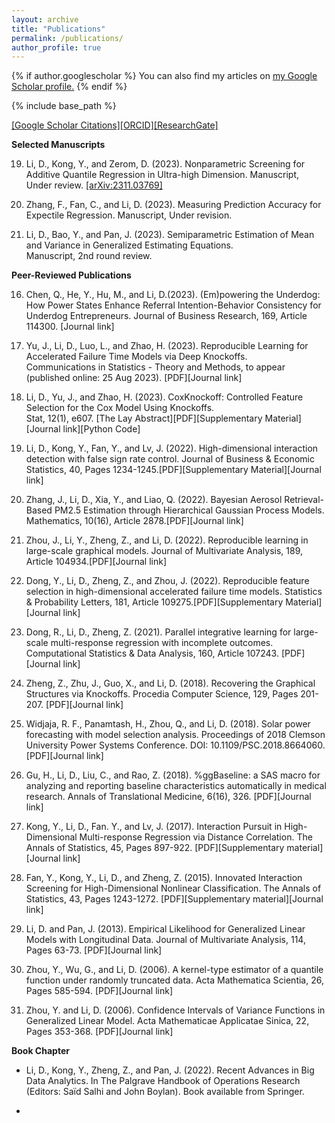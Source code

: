 ```yaml
---
layout: archive
title: "Publications"
permalink: /publications/
author_profile: true
---
```


{% if author.googlescholar %}
  You can also find my articles on <u><a href="{{author.googlescholar}}">my Google Scholar profile</a>.</u>
{% endif %}

{% include base_path %}



[\[Google Scholar Citations\]](https://scholar.google.com/citations?user=omriiSYAAAAJ&hl=en)[\[ORCID\]](https://orcid.org/0000-0003-0877-6981)[\[ResearchGate\]](https://www.researchgate.net/profile/Daoji-Li)

**Selected Manuscripts**  

 19. Li, D., Kong, Y., and Zerom, D. (2023). Nonparametric Screening for Additive Quantile Regression in Ultra-high Dimension.
     Manuscript, Under review. [\[arXiv:2311.03769\]](https://arxiv.org/abs/2311.03769)

 18. Zhang, F., Fan, C., and Li, D. (2023). Measuring Prediction Accuracy for Expectile Regression. 
     Manuscript, Under revision. 

 17. Li, D., Bao, Y., and Pan, J. (2023). Semiparametric Estimation of Mean and Variance in Generalized Estimating Equations.	
     Manuscript, 2nd round review.


**Peer-Reviewed Publications** 

 16. Chen, Q., He, Y., Hu, M., and Li, D.(2023). (Em)powering the Underdog:  How Power States Enhance Referral Intention-Behavior
     Consistency for Underdog Entrepreneurs. Journal of Business Research, 169, Article 114300. [Journal link]

 15. Yu, J., Li, D., Luo, L., and Zhao, H. (2023). Reproducible Learning for Accelerated Failure Time Models via Deep Knockoffs.	
     Communications in Statistics - Theory and Methods, to appear (published online: 25 Aug 2023). [PDF][Journal link]

 14. Li, D., Yu, J., and Zhao, H. (2023). CoxKnockoff: Controlled Feature Selection for the Cox Model Using Knockoffs.	
     Stat, 12(1), e607. [The Lay Abstract][PDF][Supplementary Material][Journal link][Python Code]

 13. Li, D., Kong, Y., Fan, Y., and Lv, J. (2022). High-dimensional interaction detection with false sign rate control. 
     Journal of Business & Economic Statistics, 40, Pages 1234-1245.[PDF][Supplementary Material][Journal link]

 12. Zhang, J., Li, D., Xia, Y., and Liao, Q. (2022). Bayesian Aerosol Retrieval-Based PM2.5 Estimation through Hierarchical Gaussian
     Process Models. Mathematics, 10(16), Article 2878.[PDF][Journal link]

 11. Zhou, J., Li, Y., Zheng, Z., and Li, D. (2022).  Reproducible learning in large-scale graphical models.
     Journal of Multivariate Analysis, 189, Article 104934.[PDF][Journal link] 

 10. Dong, Y., Li, D., Zheng, Z., and Zhou, J. (2022). Reproducible feature selection in high-dimensional accelerated failure time models.
     Statistics & Probability Letters, 181, Article 109275.[PDF][Supplementary Material][Journal link] 

  9. Dong, R., Li, D., Zheng, Z. (2021). Parallel integrative learning for large-scale multi-response regression with incomplete outcomes.
     Computational Statistics & Data Analysis, 160, Article 107243. [PDF][Journal link]

  8. Zheng, Z., Zhu, J., Guo, X., and Li, D. (2018). Recovering the Graphical Structures via Knockoffs. 
     Procedia Computer Science, 129, Pages 201-207. [PDF][Journal link]

  7. Widjaja, R. F., Panamtash, H., Zhou, Q., and Li, D. (2018). Solar power forecasting with model selection analysis. 
     Proceedings of 2018 Clemson University Power Systems Conference. DOI: 10.1109/PSC.2018.8664060. [PDF][Journal link]

  6. Gu, H., Li, D., Liu, C., and Rao, Z. (2018). %ggBaseline: a SAS macro for analyzing and reporting baseline characteristics
     automatically in medical research.  Annals of Translational Medicine, 6(16), 326. [PDF][Journal link]

  5. Kong, Y., Li, D., Fan. Y., and Lv, J. (2017). Interaction Pursuit in High-Dimensional Multi-response Regression via Distance
     Correlation. The Annals of Statistics, 45, Pages 897-922. [PDF][Supplementary material][Journal link]

  4. Fan, Y., Kong, Y., Li, D., and Zheng, Z. (2015). Innovated Interaction Screening for High-Dimensional Nonlinear Classification. 
     The Annals of Statistics, 43, Pages 1243-1272. [PDF][Supplementary material][Journal link]

  3. Li, D. and Pan, J. (2013). Empirical Likelihood for Generalized Linear Models with Longitudinal Data. 
     Journal of Multivariate Analysis, 114, Pages 63-73. [PDF][Journal link]
     
  2. Zhou, Y., Wu, G., and Li, D. (2006). A kernel-type estimator of a quantile function under randomly truncated data. 
     Acta Mathematica Scientia, 26, Pages 585-594. [PDF][Journal link]

  1. Zhou, Y. and Li, D. (2006). Confidence Intervals of Variance Functions in Generalized Linear Model. 
     Acta Mathematicae Applicatae Sinica, 22, Pages 353-368. [PDF][Journal link]
   

**Book Chapter** 
  - Li, D., Kong, Y., Zheng, Z., and Pan, J. (2022). Recent Advances in Big Data Analytics.
    In The Palgrave Handbook of Operations Research (Editors: Saïd Salhi and John Boylan). Book available from Springer. 







- 
